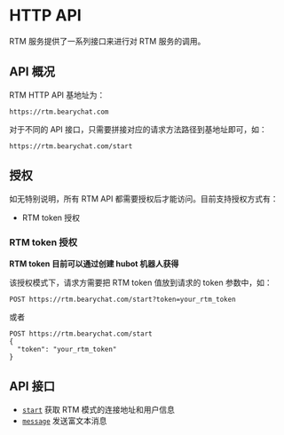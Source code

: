 # HTTP API

RTM 服务提供了一系列接口来进行对 RTM 服务的调用。

## API 概况

RTM HTTP API 基地址为：

```
https://rtm.bearychat.com
```

对于不同的 API 接口，只需要拼接对应的请求方法路径到基地址即可，如：

```
https://rtm.bearychat.com/start
```

## 授权

如无特别说明，所有 RTM API 都需要授权后才能访问。目前支持授权方式有：

- RTM token 授权

### RTM token 授权

**RTM token 目前可以通过创建 hubot 机器人获得**

该授权模式下，请求方需要把 RTM token 值放到请求的 token 参数中，如：

```
POST https://rtm.bearychat.com/start?token=your_rtm_token
```

或者

```
POST https://rtm.bearychat.com/start
{
  "token": "your_rtm_token"
}
```

## API 接口

<!-- TODO(hbc): generate TOC by tool -->

- [`start`](./api_start.md)  获取 RTM 模式的连接地址和用户信息
- [`message`](./api_message.md) 发送富文本消息
